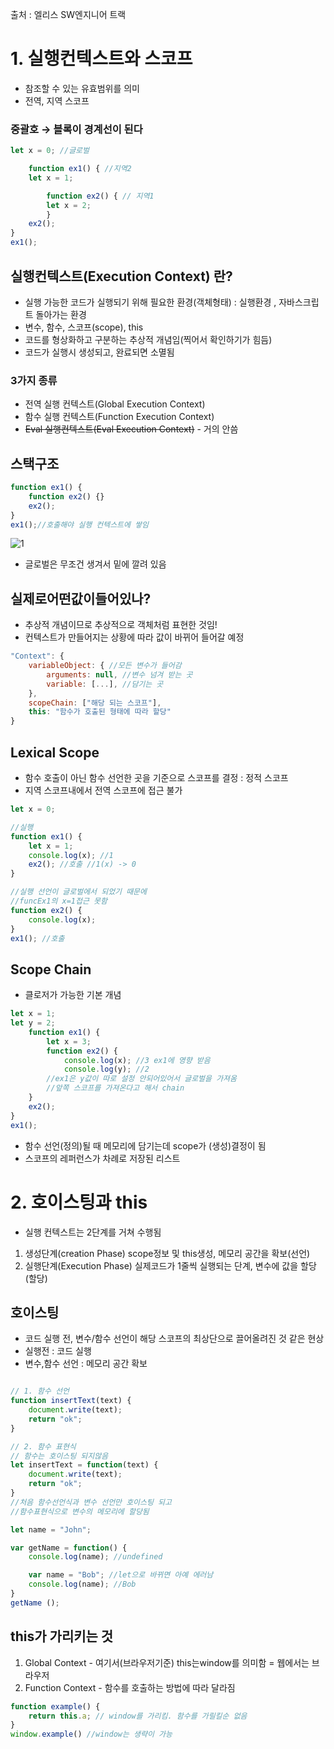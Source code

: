 출처 : 엘리스 SW엔지니어 트랙



# 1. 실행컨텍스트와 스코프

- 참조할 수 있는 유효범위를 의미
- 전역, 지역 스코프

### 중괄호 → 블록이 경계선이 된다

```jsx
let x = 0; //글로벌

	function ex1() { //지역2
	let x = 1;

		function ex2() { // 지역1
		let x = 2;
		}
	ex2();
}
ex1();
```
## 실행컨텍스트(Execution Context) 란?

- 실행 가능한 코드가 실행되기 위해 필요한 환경(객체형태) : 실행환경 , 자바스크립트 돌아가는 환경
- 변수, 함수, 스코프(scope), this
- 코드를 형상화하고 구분하는 추상적 개념임(찍어서 확인하기가 힘듬)
- 코드가 실행시 생성되고, 완료되면 소멸됨

### 3가지 종류

- 전역 실행 컨텍스트(Global Execution Context)
- 함수 실행 컨텍스트(Function Execution Context)
- ~~Eval 실행컨텍스트(Eval Execution Context)~~ - 거의 안씀

## 스택구조

```jsx
function ex1() {
	function ex2() {}
	ex2();
}
ex1();//호출해야 실행 컨텍스트에 쌓임
```
![1](https://user-images.githubusercontent.com/83447120/177237449-5609606e-3b2d-4874-9846-f5981c398835.jpg)
- 글로벌은 무조건 생겨서 밑에 깔려 있음

## 실제로어떤값이들어있나?

- 추상적 개념이므로 추상적으로 객체처럼 표현한 것임!
- 컨텍스트가 만들어지는 상황에 따라 값이 바뀌어 들어갈 예정

```jsx
"Context": {
	variableObject: { //모든 변수가 들어감
		arguments: null, //변수 넘겨 받는 곳
		variable: [...], //담기는 곳
	},
	scopeChain: ["해당 되는 스코프"],
	this: "함수가 호출된 형태에 따라 할당"
}
```

## Lexical Scope

- 함수 호출이 아닌 함수 선언한 곳을 기준으로 스코프를 결정 : 정적 스코프
- 지역 스코프내에서  전역 스코프에 접근 불가

```jsx
let x = 0;

//실행
function ex1() { 
	let x = 1;
	console.log(x); //1
	ex2(); //호출 //1(x) -> 0
}

//실행 선언이 글로벌에서 되었기 때문에 
//funcEx1의 x=1접근 못함
function ex2() { 
	console.log(x);
}
ex1(); //호출
```
## Scope Chain

- 클로저가 가능한 기본 개념

```jsx
let x = 1;
let y = 2;
	function ex1() {
		let x = 3;
		function ex2() {
			console.log(x); //3 ex1에 영향 받음
			console.log(y); //2 
		//ex1은 y값이 따로 설정 안되어있어서 글로벌을 가져옴
		//앞쪽 스코프를 가져온다고 해서 chain
	}
	ex2();
}
ex1();
```

- 함수 선언(정의)될 때 메모리에 담기는데 scope가 (생성)결정이 됨
- 스코프의 레퍼런스가 차례로 저장된 리스트
# 2. 호이스팅과 this

- 실행 컨텍스트는 2단계를 거쳐 수행됨
1. 생성단계(creation Phase) 
  scope정보 및 this생성,  메모리 공간을 확보(선언)
2. 실행단계(Execution Phase)
 실제코드가 1줄씩 실행되는 단계, 변수에 값을 할당(할당)

## 호이스팅

- 코드 실행 전, 변수/함수 선언이 해당 스코프의 최상단으로 끌어올려진 것 같은 현상
- 실행전 : 코드 실행
- 변수,함수 선언 : 메모리 공간 확보

```jsx

// 1. 함수 선언
function insertText(text) {
	document.write(text);
	return "ok";
}

// 2. 함수 표현식
// 함수는 호이스팅 되지않음
let insertText = function(text) {
	document.write(text);
	return "ok";
}
//처음 함수선언식과 변수 선언만 호이스팅 되고
//함수표현식으로 변수의 메모리에 할당됨
```

```jsx
let name = "John";

var getName = function() {
	console.log(name); //undefined

	var name = "Bob"; //let으로 바뀌면 아예 에러남
	console.log(name); //Bob
}
getName ();

```
## this가 가리키는 것

1. Global Context - 여기서(브라우저기준) this는window를 의미함 = 웹에서는 브라우저
2. Function Context - 함수를 호출하는 방법에 따라 달라짐

```jsx
function example() {
	return this.a; // window를 가리킴. 함수를 가릴킬순 없음
}
window.example() //window는 생략이 가능
```
